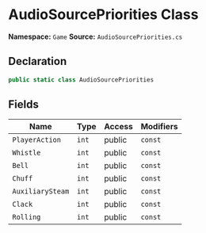 # AudioSourcePriorities Class

**Namespace:** `Game`
**Source:** `AudioSourcePriorities.cs`

## Declaration

```csharp
public static class AudioSourcePriorities
```

## Fields

| Name | Type | Access | Modifiers |
|------|------|--------|-----------|
| `PlayerAction` | `int` | public | `const` |
| `Whistle` | `int` | public | `const` |
| `Bell` | `int` | public | `const` |
| `Chuff` | `int` | public | `const` |
| `AuxiliarySteam` | `int` | public | `const` |
| `Clack` | `int` | public | `const` |
| `Rolling` | `int` | public | `const` |

